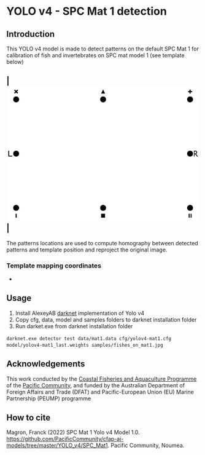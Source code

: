 # YOLO v4 - SPC Mat 1 detection

## Introduction
This YOLO v4 model is made to detect patterns on the default SPC Mat 1 for calibration of fish and invertebrates on SPC mat model 1 (see template below)

|![Mat1 template](./mat1.png)|
-

The patterns locations are used to compute homography between detected patterns and template position and reproject the original image.


### Template mapping coordinates

* 

## Usage
1. Install AlexeyAB [darknet](https://github.com/AlexeyAB/darknet) implementation of Yolo v4
2. Copy cfg, data, model and samples folders to darknet installation folder
3. Run darket.exe from darknet installation folder

`darknet.exe detector test data/mat1.data cfg/yolov4-mat1.cfg model/yolov4-mat1_last.weights samples/fishes_on_mat1.jpg`

## Acknowledgements

This work conducted by the [Coastal Fisheries and Aquaculture Programme](https://fame.spc.int) of the [Pacific Community](https://www.spc.int), and funded by the Australian Department of Foreign Affairs and Trade (DFAT) and Pacific-European Union (EU) Marine Partnership (PEUMP) programme

## How to cite

Magron, Franck (2022) SPC Mat 1 Yolo v4 Model 1.0. https://github.com/PacificCommunity/cfap-ai-models/tree/master/YOLO_v4/SPC_Mat1. Pacific Community, Noumea.


